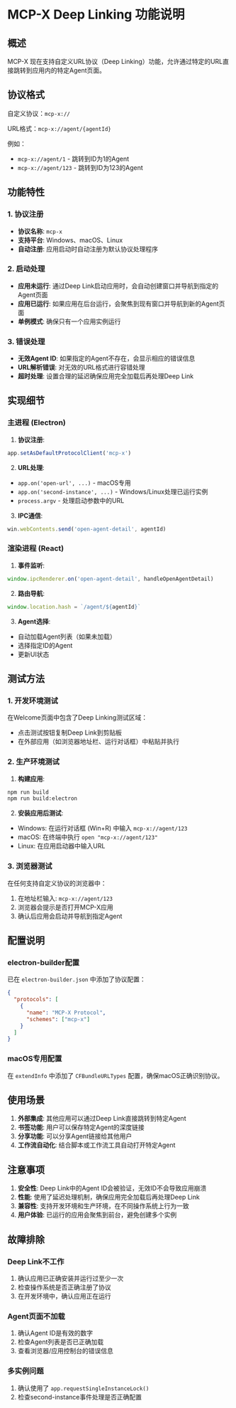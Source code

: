 # MCP-X Deep Linking 功能说明

## 概述

MCP-X 现在支持自定义URL协议（Deep Linking）功能，允许通过特定的URL直接跳转到应用内的特定Agent页面。

## 协议格式

自定义协议：`mcp-x://`

URL格式：`mcp-x://agent/{agentId}`

例如：
- `mcp-x://agent/1` - 跳转到ID为1的Agent
- `mcp-x://agent/123` - 跳转到ID为123的Agent

## 功能特性

### 1. 协议注册
- **协议名称**: `mcp-x`
- **支持平台**: Windows、macOS、Linux
- **自动注册**: 应用启动时自动注册为默认协议处理程序

### 2. 启动处理
- **应用未运行**: 通过Deep Link启动应用时，会自动创建窗口并导航到指定的Agent页面
- **应用已运行**: 如果应用在后台运行，会聚焦到现有窗口并导航到新的Agent页面
- **单例模式**: 确保只有一个应用实例运行

### 3. 错误处理
- **无效Agent ID**: 如果指定的Agent不存在，会显示相应的错误信息
- **URL解析错误**: 对无效的URL格式进行容错处理
- **超时处理**: 设置合理的延迟确保应用完全加载后再处理Deep Link

## 实现细节

### 主进程 (Electron)

1. **协议注册**:
```typescript
app.setAsDefaultProtocolClient('mcp-x')
```

2. **URL处理**:
- `app.on('open-url', ...)` - macOS专用
- `app.on('second-instance', ...)` - Windows/Linux处理已运行实例
- `process.argv` - 处理启动参数中的URL

3. **IPC通信**:
```typescript
win.webContents.send('open-agent-detail', agentId)
```

### 渲染进程 (React)

1. **事件监听**:
```typescript
window.ipcRenderer.on('open-agent-detail', handleOpenAgentDetail)
```

2. **路由导航**:
```typescript
window.location.hash = `/agent/${agentId}`
```

3. **Agent选择**:
- 自动加载Agent列表（如果未加载）
- 选择指定ID的Agent
- 更新UI状态

## 测试方法

### 1. 开发环境测试

在Welcome页面中包含了Deep Linking测试区域：
- 点击测试按钮复制Deep Link到剪贴板
- 在外部应用（如浏览器地址栏、运行对话框）中粘贴并执行

### 2. 生产环境测试

1. **构建应用**:
```bash
npm run build
npm run build:electron
```

2. **安装应用后测试**:
- Windows: 在运行对话框 (Win+R) 中输入 `mcp-x://agent/123`
- macOS: 在终端中执行 `open "mcp-x://agent/123"`
- Linux: 在应用启动器中输入URL

### 3. 浏览器测试

在任何支持自定义协议的浏览器中：
1. 在地址栏输入: `mcp-x://agent/123`
2. 浏览器会提示是否打开MCP-X应用
3. 确认后应用会启动并导航到指定Agent

## 配置说明

### electron-builder配置

已在 `electron-builder.json` 中添加了协议配置：

```json
{
  "protocols": [
    {
      "name": "MCP-X Protocol",
      "schemes": ["mcp-x"]
    }
  ]
}
```

### macOS专用配置

在 `extendInfo` 中添加了 `CFBundleURLTypes` 配置，确保macOS正确识别协议。

## 使用场景

1. **外部集成**: 其他应用可以通过Deep Link直接跳转到特定Agent
2. **书签功能**: 用户可以保存特定Agent的深度链接
3. **分享功能**: 可以分享Agent链接给其他用户
4. **工作流自动化**: 结合脚本或工作流工具自动打开特定Agent

## 注意事项

1. **安全性**: Deep Link中的Agent ID会被验证，无效ID不会导致应用崩溃
2. **性能**: 使用了延迟处理机制，确保应用完全加载后再处理Deep Link
3. **兼容性**: 支持开发环境和生产环境，在不同操作系统上行为一致
4. **用户体验**: 已运行的应用会聚焦到前台，避免创建多个实例

## 故障排除

### Deep Link不工作
1. 确认应用已正确安装并运行过至少一次
2. 检查操作系统是否正确注册了协议
3. 在开发环境中，确认应用正在运行

### Agent页面不加载
1. 确认Agent ID是有效的数字
2. 检查Agent列表是否已正确加载
3. 查看浏览器/应用控制台的错误信息

### 多实例问题
1. 确认使用了 `app.requestSingleInstanceLock()`
2. 检查second-instance事件处理是否正确配置 